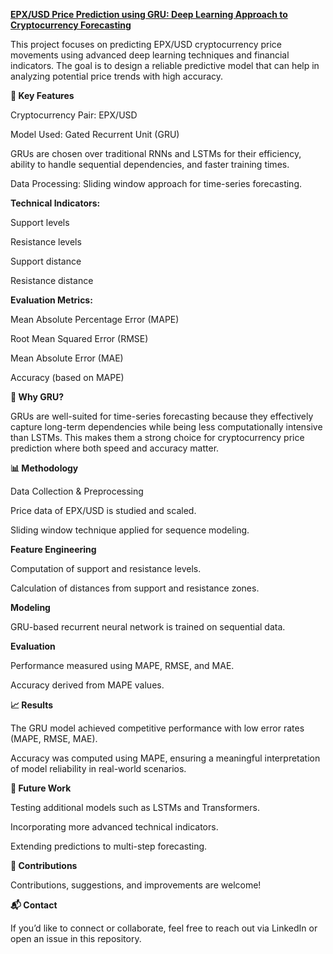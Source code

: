 <u>**EPX/USD Price Prediction using GRU: Deep Learning Approach to Cryptocurrency Forecasting**</u>

This project focuses on predicting EPX/USD cryptocurrency price movements using advanced deep learning techniques and financial indicators. The goal is to design a reliable predictive model that can help in analyzing potential price trends with high accuracy.

**🔑 Key Features**

Cryptocurrency Pair: EPX/USD

Model Used: Gated Recurrent Unit (GRU)

GRUs are chosen over traditional RNNs and LSTMs for their efficiency, ability to handle sequential dependencies, and faster training times.

Data Processing: Sliding window approach for time-series forecasting.

**Technical Indicators:**

Support levels

Resistance levels

Support distance

Resistance distance

**Evaluation Metrics:**

Mean Absolute Percentage Error (MAPE)

Root Mean Squared Error (RMSE)

Mean Absolute Error (MAE)

Accuracy (based on MAPE)

**🧠 Why GRU?**

GRUs are well-suited for time-series forecasting because they effectively capture long-term dependencies while being less computationally intensive than LSTMs. This makes them a strong choice for cryptocurrency price prediction where both speed and accuracy matter.

**📊 Methodology**

Data Collection & Preprocessing

Price data of EPX/USD is studied and scaled.

Sliding window technique applied for sequence modeling.

**Feature Engineering**

Computation of support and resistance levels.

Calculation of distances from support and resistance zones.

**Modeling**

GRU-based recurrent neural network is trained on sequential data.

**Evaluation**

Performance measured using MAPE, RMSE, and MAE.

Accuracy derived from MAPE values.

**📈 Results**

The GRU model achieved competitive performance with low error rates (MAPE, RMSE, MAE).

Accuracy was computed using MAPE, ensuring a meaningful interpretation of model reliability in real-world scenarios.

**🚀 Future Work**

Testing additional models such as LSTMs and Transformers.

Incorporating more advanced technical indicators.

Extending predictions to multi-step forecasting.

**🤝 Contributions**

Contributions, suggestions, and improvements are welcome!

**📬 Contact**

If you’d like to connect or collaborate, feel free to reach out via LinkedIn
 or open an issue in this repository.
